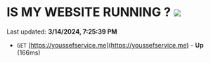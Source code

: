 # IS MY WEBSITE RUNNING ? [![](https://img.shields.io/static/v1?label=Sponsor&message=%E2%9D%A4&logo=GitHub&color=%23fe8e86)](https://github.com/sponsors/<username>)

Last updated: **3/14/2024, 7:25:39 PM**

- `GET` [https://youssefservice.me](https://youssefservice.me) - **Up** (166ms)
